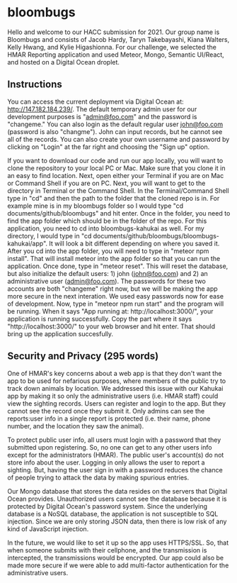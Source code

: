 # bloombugs

Hello and welcome to our HACC submission for 2021. Our group name is Bloombugs and consists of Jacob Hardy, Taryn Takebayashi, Kiana Walters, Kelly Hwang, and Kylie 
Higashionna. For our challenge, we selected the HMAR Reporting application and used Meteor, Mongo, Semantic UI/React, and hosted on a Digital Ocean droplet.

## Instructions
You can access the current deployment via Digital Ocean at: http://147.182.184.239/. The default temporary admin user for our development purposes is "admin@foo.com" and the password is "changeme." You can also login as the default regular user john@foo.com (password is also "changme"). John can input records, but he cannot see all of the records.
You can also create your own username and password by clicking on "Login" at the far right and choosing the "Sign up" option.

If you want to download our code and run our app locally, you will want to clone the repository to your local PC or Mac. Make sure that you clone it in an easy to find location. Next, open either your Terminal 
if you are on Mac or Command Shell if you are on PC. Next, you will want to get to the directory in Terminal or the Command Shell. In the Terminal/Command Shell type in 
"cd" and then the path to the folder that the cloned repo is in. For example mine is in my bloombugs folder so I would type "cd documents/github/bloombugs" and hit enter.
Once in the folder, you need to find the app folder which should be in the folder of the repo. For this application, you need to cd into bloombugs-kahukai as well. For
my directory, I would type in "cd documents/github/bloombugs/bloombugs-kahukai/app". It will look a bit different depending on where you saved it. After you cd into the app
folder, you will need to type in "meteor npm install". That will install meteor into the app folder so that you can run the application. Once done, type in "meteor reset". This will reset the database, but also initialize the default users: 1) john (john@foo.com) and 2) an administrative user (admin@foo.com). The passwords for these two accounts are both "changeme" right now, but we will be making the app more secure in the next interation. We used easy passwords now for ease of development. Now, type in "meteor npm run start" and the program will be running. When it says "App running at: http://localhost:3000/", your application is running successfully. Copy the part where it says "http://localhost:3000/"
to your web browser and hit enter. That should bring up the application succesfully. 

## Security and Privacy (295 words)
One of HMAR's key concerns about a web app is that they don't want the app to be used for nefarious purposes, where members of the public try to track down animals by location. We addressed this issue with our Kahukai app by making it so only the administrative users (i.e. HMAR staff) could view the sighting records. Users can register and login to the app. But they cannot see the record once they submit it. Only admins can see the reports:user info in a single report is protected (i.e. their name, phone number, and the location they saw the animal).

To protect public user info, all users must login with a password that they submitted upon registering. So, no one can get to any other users info except for the administrators (HMAR). The public user's account(s) do not store info about the user. Logging in only allows the user to report a sighting. But, having the user sign in with a password reduces the chance of people trying to attack the data by making spurious entries.

Our Mongo database that stores the data resides on the servers that Digital Ocean provides. Unauthorized users cannot see the database because it is protected by Digital Ocean's password system. Since the underlying database is a NoSQL database, the application is not susceptible to SQL injection. Since we are only storing JSON data, then there is low risk of any kind of JavaScript injection. 

In the future, we would like to set it up so the app uses HTTPS/SSL. So, that when someone submits with their cellphone, and the transmission is intercepted, the transmissions would be encrypted. Our app could also be made more secure if we were able to add multi-factor authentication for the administrative users.



